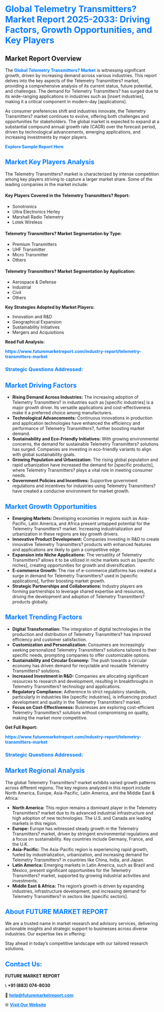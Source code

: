 <h1 style="color: #007BFF;">Global Telemetry Transmitters? Market Report 2025-2033: Driving Factors, Growth Opportunities, and Key Players</h1>

<section id="overview">
<h2>Market Report Overview</h2>
<p>The <a href="https://www.futuremarketreport.com/industry-report/telemetry-transmitters-market" style="color: #007BFF; text-decoration: none;"><strong>Global Telemetry Transmitters? Market</strong></a> is witnessing significant growth, driven by increasing demand across various industries. This report delves into the key aspects of the Telemetry Transmitters? market, providing a comprehensive analysis of its current status, future potential, and challenges. The demand for Telemetry Transmitters? has surged due to its wide-ranging applications in industries such as [insert industries], making it a critical component in modern-day [applications].</p>
<p>As consumer preferences shift and industries innovate, the Telemetry Transmitters? market continues to evolve, offering both challenges and opportunities for stakeholders. The global market is expected to expand at a substantial compound annual growth rate (CAGR) over the forecast period, driven by technological advancements, emerging applications, and increasing investments by major players.</p>
</section>

<section id="overview">
<p><a href="https://www.futuremarketreport.com/request-sample/reportId=84340" style="color: #007BFF; text-decoration: none;"><strong>Explore Sample Report Here</strong></a></p>
</section>

<section id="key-players">
<h2 style="color: #007BFF;">Market Key Players Analysis</h2>
<p>The Telemetry Transmitters? market is characterized by intense competition among key players striving to capture a larger market share. Some of the leading companies in the market include:</p>
<h4>Key Players Covered in the Telemetry Transmitters? Report:</h4>
<ul><li>Sonotronics</li><li>Ultra Electronics Herley</li><li>Marshall Radio Telemetry</li><li>Lotek Wireless</li></ul>
<h4>Telemetry Transmitters? Market Segmentation by Type:</h4>
<ul><li>Premium Transmitters</li><li>UHF Transmitter</li><li>Micro Transmitter</li><li>Others</li></ul>

<h4>Telemetry Transmitters? Market Segmentation by Application:</h4>
<ul><li>Aerospace &amp; Defense</li><li>Industrial</li><li>Civil</li><li>Others</li></ul>
<p><strong>Key Strategies Adopted by Market Players:</strong></p>
<ul>
<li>Innovation and R&D</li>
<li>Geographical Expansion</li>
<li>Sustainability Initiatives</li>
<li>Mergers and Acquisitions</li>
</ul>
</section>

<section>
<p><strong>Read Full Analysis: </strong></p><a href="https://www.futuremarketreport.com/industry-report/telemetry-transmitters-market" style="color: #007BFF; text-decoration: none;"><strong>https://www.futuremarketreport.com/industry-report/telemetry-transmitters-market</strong></a>
<h3 style="color: #007BFF;">Strategic Questions Addressed:</h3>
</section>

<section id="driving-factors">
<h2 style="color: #007BFF;">Market Driving Factors</h2>
<ul>
<li><strong>Rising Demand Across Industries:</strong> The increasing adoption of Telemetry Transmitters? in industries such as [specific industries] is a major growth driver. Its versatile applications and cost-effectiveness make it a preferred choice among manufacturers.</li>
<li><strong>Technological Advancements:</strong> Continuous innovations in production and application technologies have enhanced the efficiency and performance of Telemetry Transmitters?, further boosting market demand.</li>
<li><strong>Sustainability and Eco-Friendly Initiatives:</strong> With growing environmental concerns, the demand for sustainable Telemetry Transmitters? solutions has surged. Companies are investing in eco-friendly variants to align with global sustainability goals.</li>
<li><strong>Growing Population and Urbanization:</strong> The rising global population and rapid urbanization have increased the demand for [specific products], where Telemetry Transmitters? plays a vital role in meeting consumer needs.</li>
<li><strong>Government Policies and Incentives:</strong> Supportive government regulations and incentives for industries using Telemetry Transmitters? have created a conducive environment for market growth.</li>
</ul>
</section>

<section id="growth-opportunities">
<h2 style="color: #007BFF;">Market Growth Opportunities</h2>
<ul>
<li><strong>Emerging Markets:</strong> Developing economies in regions such as Asia-Pacific, Latin America, and Africa present untapped potential for the Telemetry Transmitters? market. Increasing industrialization and urbanization in these regions are key growth drivers.</li>
<li><strong>Innovative Product Development:</strong> Companies investing in R&D to create innovative Telemetry Transmitters? products with enhanced features and applications are likely to gain a competitive edge.</li>
<li><strong>Expansion into Niche Applications:</strong> The versatility of Telemetry Transmitters? allows it to be utilized in niche markets such as [specific niches], creating opportunities for growth and diversification.</li>
<li><strong>E-commerce Growth:</strong> The rise of e-commerce platforms has created a surge in demand for Telemetry Transmitters? used in [specific applications], further boosting market growth.</li>
<li><strong>Strategic Partnerships and Collaborations:</strong> Industry players are forming partnerships to leverage shared expertise and resources, driving the development and adoption of Telemetry Transmitters? products globally.</li>
</ul>
</section>

<section id="trending-factors">
<h2 style="color: #007BFF;">Market Trending Factors</h2>
<ul>
<li><strong>Digital Transformation:</strong> The integration of digital technologies in the production and distribution of Telemetry Transmitters? has improved efficiency and customer satisfaction.</li>
<li><strong>Customization and Personalization:</strong> Consumers are increasingly seeking personalized Telemetry Transmitters? solutions tailored to their specific needs, prompting companies to offer customizable options.</li>
<li><strong>Sustainability and Circular Economy:</strong> The push towards a circular economy has driven demand for recyclable and reusable Telemetry Transmitters? solutions.</li>
<li><strong>Increased Investment in R&D:</strong> Companies are allocating significant resources to research and development, resulting in breakthroughs in Telemetry Transmitters? technology and applications.</li>
<li><strong>Regulatory Compliance:</strong> Adherence to strict regulatory standards, particularly in industries like [specific industries], is influencing product development and quality in the Telemetry Transmitters? market.</li>
<li><strong>Focus on Cost-Effectiveness:</strong> Businesses are exploring cost-efficient Telemetry Transmitters? solutions without compromising on quality, making the market more competitive.</li>
</ul>
</section>

<section>
<p><strong>Get Full Report: </strong></p><a href="https://www.futuremarketreport.com/industry-report/telemetry-transmitters-market" style="color: #007BFF; text-decoration: none;"><strong>https://www.futuremarketreport.com/industry-report/telemetry-transmitters-market</strong></a>
<h3 style="color: #007BFF;">Strategic Questions Addressed:</h3>
</section>


<section id="regional-analysis">
<h2 style="color: #007BFF;">Market Regional Analysis</h2>
<p>The global Telemetry Transmitters? market exhibits varied growth patterns across different regions. The key regions analyzed in this report include North America, Europe, Asia-Pacific, Latin America, and the Middle East & Africa:</p>
<ul>
<li><strong>North America:</strong> This region remains a dominant player in the Telemetry Transmitters? market due to its advanced industrial infrastructure and high adoption of new technologies. The U.S. and Canada are leading markets in this region.</li>
<li><strong>Europe:</strong> Europe has witnessed steady growth in the Telemetry Transmitters? market, driven by stringent environmental regulations and a focus on sustainability. Key countries include Germany, France, and the U.K.</li>
<li><strong>Asia-Pacific:</strong> The Asia-Pacific region is experiencing rapid growth, fueled by industrialization, urbanization, and increasing demand for Telemetry Transmitters? in countries like China, India, and Japan.</li>
<li><strong>Latin America:</strong> Emerging markets in Latin America, such as Brazil and Mexico, present significant opportunities for the Telemetry Transmitters? market, supported by growing industrial activities and investments.</li>
<li><strong>Middle East & Africa:</strong> The region’s growth is driven by expanding industries, infrastructure development, and increasing demand for Telemetry Transmitters? in sectors like [specific sectors].</li>
</ul>
</section>

<footer>
<h2 style="color: #007BFF;">About FUTURE MARKET REPORT</h2>
<p>We are a trusted name in market research and advisory services, delivering actionable insights and strategic support to businesses across diverse industries. Our expertise lies in offering:</p>

<p>Stay ahead in today’s competitive landscape with our tailored research solutions.</p>

<h2 style="color: #007BFF;">Contact Us:</h2>
<p><strong>FUTURE MARKET REPORT</strong></p>
<p>📞 <strong>+91 (883) 074-8030</strong></p>
<p>📧 <strong><a href="mailto:help@futuremarketreport.com" style="color: #007BFF;">help@futuremarketreport.com</a></strong></p>
<p>🌐 <strong><a href="https://www.futuremarketreport.com/" style="color: #007BFF;">Visit Our Website</a></strong></p>
</footer>
